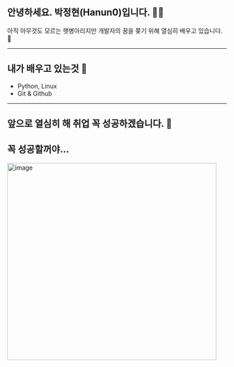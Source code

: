 ## 안녕하세요. 박정현(Hanun0)입니다. 👏🏻
아직 아무것도 모르는 햇병아리지만 개발자의 꿈을 쫒기 위해 열심히 배우고 있습니다. 🐣

-----
## 내가 배우고 있는것 📖
- Python, Linux
- Git & Github

- -----
## 앞으로 열심히 해 취업 꼭 성공하겠습니다. 🐥
##                  꼭 성공할꺼야...

<img width="480" height="452" alt="image" src="https://github.com/user-attachments/assets/16773574-dd89-42db-9173-03edccfb536b" />


